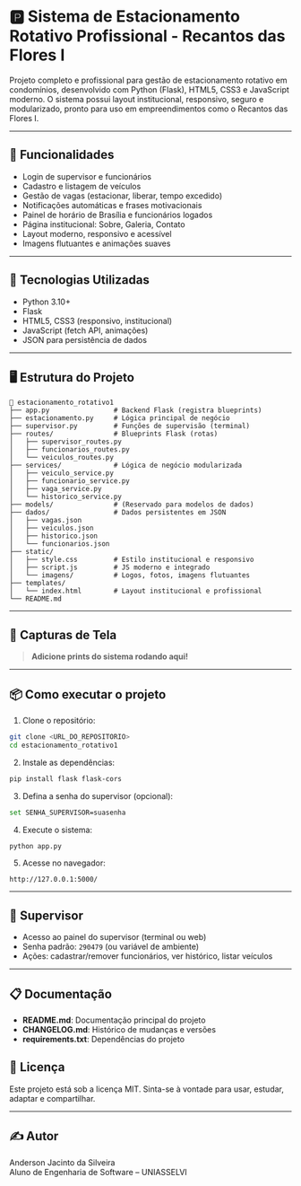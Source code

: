 # 🅿️ Sistema de Estacionamento Rotativo Profissional - Recantos das Flores I

Projeto completo e profissional para gestão de estacionamento rotativo em condomínios, desenvolvido com Python (Flask), HTML5, CSS3 e JavaScript moderno. O sistema possui layout institucional, responsivo, seguro e modularizado, pronto para uso em empreendimentos como o Recantos das Flores I.

---

## 🚀 Funcionalidades

- Login de supervisor e funcionários
- Cadastro e listagem de veículos
- Gestão de vagas (estacionar, liberar, tempo excedido)
- Notificações automáticas e frases motivacionais
- Painel de horário de Brasília e funcionários logados
- Página institucional: Sobre, Galeria, Contato
- Layout moderno, responsivo e acessível
- Imagens flutuantes e animações suaves

---

## 🧰 Tecnologias Utilizadas

- Python 3.10+
- Flask
- HTML5, CSS3 (responsivo, institucional)
- JavaScript (fetch API, animações)
- JSON para persistência de dados

---

## 🖥️ Estrutura do Projeto

```
📁 estacionamento_rotativo1
├── app.py                # Backend Flask (registra blueprints)
├── estacionamento.py     # Lógica principal de negócio
├── supervisor.py         # Funções de supervisão (terminal)
├── routes/               # Blueprints Flask (rotas)
│   ├── supervisor_routes.py
│   ├── funcionarios_routes.py
│   └── veiculos_routes.py
├── services/             # Lógica de negócio modularizada
│   ├── veiculo_service.py
│   ├── funcionario_service.py
│   ├── vaga_service.py
│   └── historico_service.py
├── models/               # (Reservado para modelos de dados)
├── dados/                # Dados persistentes em JSON
│   ├── vagas.json
│   ├── veiculos.json
│   ├── historico.json
│   └── funcionarios.json
├── static/
│   ├── style.css         # Estilo institucional e responsivo
│   ├── script.js         # JS moderno e integrado
│   └── imagens/          # Logos, fotos, imagens flutuantes
├── templates/
│   └── index.html        # Layout institucional e profissional
└── README.md
```

---

## 📸 Capturas de Tela

> **Adicione prints do sistema rodando aqui!**

---

## 📦 Como executar o projeto

1. Clone o repositório:
```bash
git clone <URL_DO_REPOSITORIO>
cd estacionamento_rotativo1
```
2. Instale as dependências:
```bash
pip install flask flask-cors
```
3. Defina a senha do supervisor (opcional):
```bash
set SENHA_SUPERVISOR=suasenha
```
4. Execute o sistema:
```bash
python app.py
```
5. Acesse no navegador:
```
http://127.0.0.1:5000/
```

---

## 🔐 Supervisor
- Acesso ao painel do supervisor (terminal ou web)
- Senha padrão: `290479` (ou variável de ambiente)
- Ações: cadastrar/remover funcionários, ver histórico, listar veículos

---

## 📋 Documentação

- **README.md**: Documentação principal do projeto
- **CHANGELOG.md**: Histórico de mudanças e versões
- **requirements.txt**: Dependências do projeto

## 📄 Licença

Este projeto está sob a licença MIT. Sinta-se à vontade para usar, estudar, adaptar e compartilhar.

---

## ✍️ Autor

Anderson Jacinto da Silveira  
Aluno de Engenharia de Software – UNIASSELVI